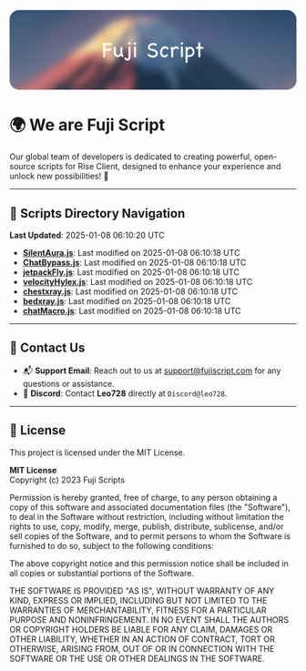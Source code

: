 ![Banner](.github/b.webp)

# 🌍 **We are Fuji Script**

Our global team of developers is dedicated to creating powerful, open-source scripts for Rise Client, designed to enhance your experience and unlock new possibilities! 🌟

---
<!-- SCRIPTS_NAVIGATION_START -->
## 📂 **Scripts Directory Navigation**

**Last Updated**: 2025-01-08 06:10:20 UTC

- **[SilentAura.js](scripts/SilentAura.js)**: Last modified on 2025-01-08 06:10:18 UTC
- **[ChatBypass.js](scripts/ChatBypass.js)**: Last modified on 2025-01-08 06:10:18 UTC
- **[jetpackFly.js](scripts/jetpackFly.js)**: Last modified on 2025-01-08 06:10:18 UTC
- **[velocityHylex.js](scripts/velocityHylex.js)**: Last modified on 2025-01-08 06:10:18 UTC
- **[chestxray.js](scripts/chestxray.js)**: Last modified on 2025-01-08 06:10:18 UTC
- **[bedxray.js](scripts/bedxray.js)**: Last modified on 2025-01-08 06:10:18 UTC
- **[chatMacro.js](scripts/chatMacro.js)**: Last modified on 2025-01-08 06:10:18 UTC

<!-- SCRIPTS_NAVIGATION_END -->

---

## 💬 **Contact Us**  
- 📬 **Support Email**: Reach out to us at [support@fujiscript.com](mailto:support@fujiscript.com) for any questions or assistance.  
- 💬 **Discord**: Contact **Leo728** directly at `Discord@leo728`.

---

## 📜 **License**

This project is licensed under the MIT License.  

**MIT License**  
Copyright (c) 2023 Fuji Scripts  

Permission is hereby granted, free of charge, to any person obtaining a copy of this software and associated documentation files (the "Software"), to deal in the Software without restriction, including without limitation the rights to use, copy, modify, merge, publish, distribute, sublicense, and/or sell copies of the Software, and to permit persons to whom the Software is furnished to do so, subject to the following conditions:  

The above copyright notice and this permission notice shall be included in all copies or substantial portions of the Software.  

THE SOFTWARE IS PROVIDED "AS IS", WITHOUT WARRANTY OF ANY KIND, EXPRESS OR IMPLIED, INCLUDING BUT NOT LIMITED TO THE WARRANTIES OF MERCHANTABILITY, FITNESS FOR A PARTICULAR PURPOSE AND NONINFRINGEMENT. IN NO EVENT SHALL THE AUTHORS OR COPYRIGHT HOLDERS BE LIABLE FOR ANY CLAIM, DAMAGES OR OTHER LIABILITY, WHETHER IN AN ACTION OF CONTRACT, TORT OR OTHERWISE, ARISING FROM, OUT OF OR IN CONNECTION WITH THE SOFTWARE OR THE USE OR OTHER DEALINGS IN THE SOFTWARE.  
